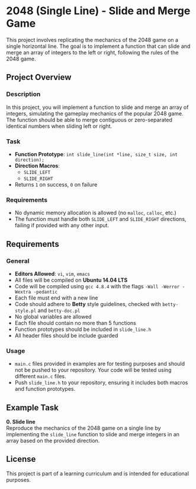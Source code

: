 # 2048 (Single Line) - Slide and Merge Game

This project involves replicating the mechanics of the 2048 game on a single horizontal line. The goal is to implement a function that can slide and merge an array of integers to the left or right, following the rules of the 2048 game.

## Project Overview

### Description

In this project, you will implement a function to slide and merge an array of integers, simulating the gameplay mechanics of the popular 2048 game. The function should be able to merge contiguous or zero-separated identical numbers when sliding left or right.

### Task
- **Function Prototype**: `int slide_line(int *line, size_t size, int direction);`
- **Direction Macros**:
  - `SLIDE_LEFT`
  - `SLIDE_RIGHT`
- Returns `1` on success, `0` on failure

### Requirements
- No dynamic memory allocation is allowed (no `malloc`, `calloc`, etc.)
- The function must handle both `SLIDE_LEFT` and `SLIDE_RIGHT` directions, failing if provided with any other input.

## Requirements

### General
- **Editors Allowed**: `vi`, `vim`, `emacs`
- All files will be compiled on **Ubuntu 14.04 LTS**
- Code will be compiled using `gcc 4.8.4` with the flags `-Wall -Werror -Wextra -pedantic`
- Each file must end with a new line
- Code should adhere to **Betty** style guidelines, checked with `betty-style.pl` and `betty-doc.pl`
- No global variables are allowed
- Each file should contain no more than 5 functions
- Function prototypes should be included in `slide_line.h`
- All header files should be include guarded

### Usage
- `main.c` files provided in examples are for testing purposes and should not be pushed to your repository. Your code will be tested using different `main.c` files.
- Push `slide_line.h` to your repository, ensuring it includes both macros and function prototypes.

## Example Task
**0. Slide line**  
Reproduce the mechanics of the 2048 game on a single line by implementing the `slide_line` function to slide and merge integers in an array based on the provided direction.

## License

This project is part of a learning curriculum and is intended for educational purposes.